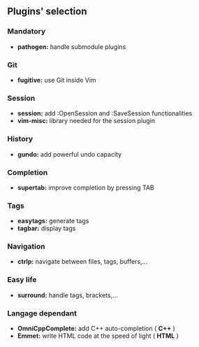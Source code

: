 ## Plugins' selection

### Mandatory
- **pathogen:**         handle submodule plugins

### Git
- **fugitive:**         use Git inside Vim

### Session
- **session:**          add :OpenSession and :SaveSession functionalities
- **vim-misc:**         library needed for the session plugin

### History
- **gundo:**            add powerful undo capacity

### Completion
- **supertab:**         improve completion by pressing TAB

### Tags
- **easytags:**         generate tags
- **tagbar:**           display tags

### Navigation
- **ctrlp:**            navigate between files, tags, buffers,...

### Easy life
- **surround:**         handle tags, brackets,...

### Langage dependant
- **OmniCppComplete:**  add C++ auto-completion ( **C++** )
- **Emmet:**            write HTML code at the speed of light ( **HTML** )
